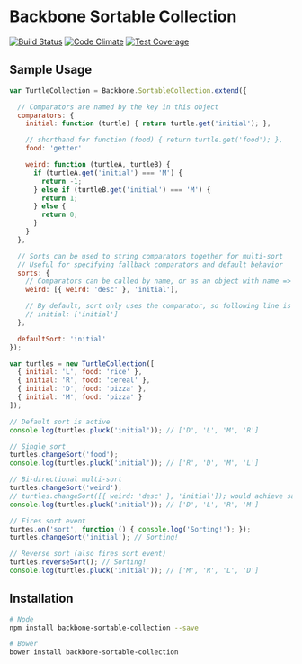 # Backbone Sortable Collection

[![Build Status](https://travis-ci.org/golmansax/backbone-sortable-collection.svg?branch=master)](https://travis-ci.org/golmansax/backbone-sortable-collection)
[![Code Climate](https://codeclimate.com/github/golmansax/backbone-sortable-collection/badges/gpa.svg)](https://codeclimate.com/github/golmansax/backbone-sortable-collection)
[![Test Coverage](https://codeclimate.com/github/golmansax/backbone-sortable-collection/badges/coverage.svg)](https://codeclimate.com/github/golmansax/backbone-sortable-collection)

## Sample Usage
```js
var TurtleCollection = Backbone.SortableCollection.extend({

  // Comparators are named by the key in this object
  comparators: {
    initial: function (turtle) { return turtle.get('initial'); },

    // shorthand for function (food) { return turtle.get('food'); },
    food: 'getter'

    weird: function (turtleA, turtleB) {
      if (turtleA.get('initial') === 'M') {
        return -1;
      } else if (turtleB.get('initial') === 'M') {
        return 1;
      } else {
        return 0;
      }
    }
  },

  // Sorts can be used to string comparators together for multi-sort
  // Useful for specifying fallback comparators and default behavior
  sorts: {
    // Comparators can be called by name, or as an object with name => dir ('asc' or 'desc')
    weird: [{ weird: 'desc' }, 'initial'],

    // By default, sort only uses the comparator, so following line is redundant
    // initial: ['initial']
  },

  defaultSort: 'initial'
});

var turtles = new TurtleCollection([
  { initial: 'L', food: 'rice' },
  { initial: 'R', food: 'cereal' },
  { initial: 'D', food: 'pizza' },
  { initial: 'M', food: 'pizza' }
]);

// Default sort is active
console.log(turtles.pluck('initial')); // ['D', 'L', 'M', 'R']

// Single sort
turtles.changeSort('food');
console.log(turtles.pluck('initial')); // ['R', 'D', 'M', 'L']

// Bi-directional multi-sort
turtles.changeSort('weird');
// turtles.changeSort([{ weird: 'desc' }, 'initial']); would achieve same result
console.log(turtles.pluck('initial')); // ['D', 'L', 'R', 'M']

// Fires sort event
turtes.on('sort', function () { console.log('Sorting!'); });
turtles.changeSort('initial'); // Sorting!

// Reverse sort (also fires sort event)
turtles.reverseSort(); // Sorting!
console.log(turtles.pluck('initial')); // ['M', 'R', 'L', 'D']
```

## Installation
```bash
# Node
npm install backbone-sortable-collection --save

# Bower
bower install backbone-sortable-collection
```
